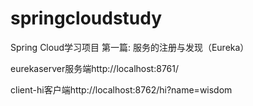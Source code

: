 # springcloudstudy
Spring Cloud学习项目
第一篇: 服务的注册与发现（Eureka）

eurekaserver服务端http://localhost:8761/

client-hi客户端http://localhost:8762/hi?name=wisdom
